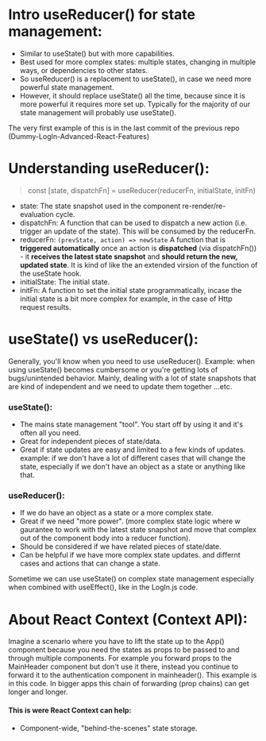 # Intro useReducer() for state management:
- Similar to useState() but with more capabilities.
- Best used for more complex states: multiple states, changing in multiple ways, or dependencies to other states.
- So useReducer() is a replacement to useState(), in case we need more powerful state management.
- However, it should replace useState() all the time, because since it is more powerful it requires more set up. Typically for the majority of our state management will probably use useState().

The very first example of this is in the last commit of the previous repo (Dummy-LogIn-Advanced-React-Features)

# Understanding useReducer():
> const [state, dispatchFn] = useReducer(reducerFn, initialState, initFn)
- state: The state snapshot used in the component re-render/re-evaluation cycle.
- dispatchFn: A function that can be used to dispatch a new action (i.e. trigger an update of the state). This will be consumed by the reducerFn.
- reducerFn: 
        ```
        (prevState, action) => newState
        ```
        A function that is **triggered automatically** once an action is **dispatched** (via dispatchFn()) - it **receives the latest state snapshot** and **should return the new, updated state**. It is kind of like the an extended virsion of the function of the useState hook.
- initialState: The initial state.
- initFn: A function to set the initial state programmatically, incase the initial state is a bit more complex for example, in the case of Http request results.

# useState() vs useReducer():
Generally, you'll know when you need to use useReducer(). Example: when using useState() becomes cumbersome or you're getting lots of bugs/unintended behavior. Mainly, dealing with a lot of state snapshots that are kind of independent and we need to update them together ...etc.
### useState():
- The mains state management "tool". You start off by using it and it's often all you need.
- Great for independent pieces of state/data.
- Great if state updates are easy and limited to a few kinds of updates. example: if we don't have a lot of different cases that will change the state, especially if we don't have an object as a state or anything like that.
### useReducer():
- If we do have an object as a state or a more complex state.
- Great if we need "more power". (more complex state logic where w gaurantee to work with the latest state snapshot and move that complex out of the component body into a reducer function).
- Should be considered if we have related pieces of state/date.
- Can be helpful if we have more complex state updates. and differnt cases and actions that can change a state.

Sometime we can use useState() on complex state management especially when combined with useEffect(), like in the LogIn.js code.

# About React Context (Context API):
Imagine a scenario where you have to lift the state up to the App() component because you need the states as props to be passed to and through multiple components. For example you forward props to the MainHeader component but don't use it there, instead you continue to forward it to the authentication component in mainheader(). This example is in this code.
In bigger apps this chain of forwarding (prop chains) can get longer and longer.

#### This is were React Context can help:
- Component-wide, "behind-the-scenes" state storage.